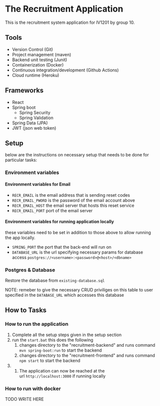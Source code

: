 

# The Recruitment Application

This is the recruitment system application for IV1201 by group 10. 


## Tools 


* Version Control (Git)
* Project management (maven)
* Backend unit testing (Junit)
* Containerization (Docker)
* Continuous integration/development (Github Actions)
* Cloud runtime (Heroku)

## Frameworks
* React
* Spring boot 
	* Spring Security
	* Spring Validation
* Spring Data (JPA)
* JWT (json web token)

## Setup
below are the instructions on necessary setup that needs to be done for particular tasks:

### Environment variables 
#### Environment variables for Email
* `RECR_EMAIL` is the email address that is sending reset codes
* `RECR_EMAIL_PWORD` is the password of the email account above
* `RECR_EMAIL_HOST` the email server that hosts this reset service
* `RECR_EMAIL_PORT` port of the email server
#### Environment variables for running application locally
these variables need to be set in addition to those above to allow running the app locally.   

* `SPRING_PORT` the port that the back-end will run on
* `DATABASE_URL` is the url specifying necessary params for database access  `postgres://<username>:<password>@<host>/<dbname>`

### Postgres & Database 
Restore the database from `existing-database.sql` 

NOTE: remeber to give the necessary CRUD priviliges on this table to user specified in the `DATABASE_URL` which accesses this database
## How to Tasks

### How to run the application

1. Complete all the setup steps given in the setup section 
2. run the `start.bat` 
	this does the following
	1. changes directory to the "recruitment-backend" and runs command `mvn spring-boot:run`  to start the backend
	2.  changes directory to the "recruitment-frontend" and runs command `npm start`  to start the backend
3. 1. The application can now be reached at the url `http://localhost:3000` if running locally

### How to run with docker

TODO WRITE HERE







